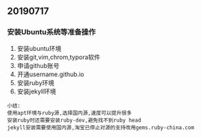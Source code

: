## 20190717

### 安装Ubuntu系统等准备操作

1. 安装ubuntu环境
2. 安装git,vim,chrom,typora软件
3. 申请github账号
4. 开通username.github.io
5. 安装ruby环境
6. 安装jekyll环境







```
小结:
使用apt环境与ruby源,选择国内源,速度可以提升很多
安装ruby时还需要安装ruby-dev,避免找不到ruby head
jekyll安装需要使用国内源,淘宝已停止对源的支持改用gems.ruby-china.com
```



